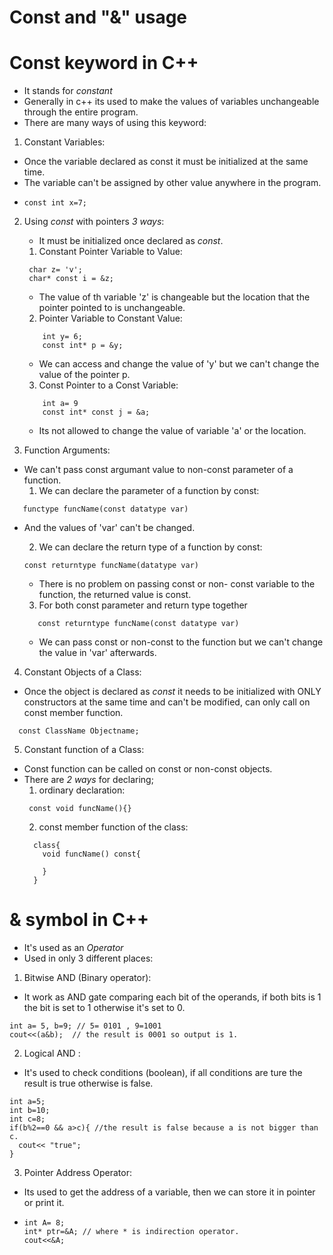 # Const and "&" usage
# Const keyword in C++
- It stands for *constant*
- Generally in c++ its used to make the values of variables unchangeable through the entire program.
- There are many ways of using this keyword:

1. Constant Variables:
- Once the variable declared as const it must be initialized at the same time.
- The variable can't be assigned by other value anywhere in the program.
- ```
  const int x=7;
  ```
 
2. Using *const* with pointers *3 ways*:
   - It must be initialized once declared as *const*.
    1. Constant Pointer Variable to Value:
    ``` 
     char z= 'v';
     char* const i = &z;
     ```
      - The value of th variable 'z' is changeable but the location that the pointer pointed to is unchangeable.
           
    2. Pointer Variable to Constant Value:
    ```
        int y= 6;
        const int* p = &y;
    ```  
      - We can access and change the value of 'y' but we can't change the value of the pointer p. 

    3. Const Pointer to a Const Variable:
    ```
        int a= 9
        const int* const j = &a;
     ```  
      - Its not allowed to change the value of variable 'a' or the location.
    
3. Function Arguments: 
- We can't pass const argumant value to non-const parameter of a function.
    1. We can declare the parameter of a function by const:
```  
   functype funcName(const datatype var)
   ```
- And the values of 'var' can't be changed.

    2. We can declare the return type of a function by const:  
    ```
    const returntype funcName(datatype var)
    ```
   - There is no problem on passing const or non- const variable to the function, the returned value is const.
    3. For both const parameter and return type together
   ```
      const returntype funcName(const datatype var)
   ``` 
    - We can pass const or non-const to the function but we can't change the value in 'var' afterwards.

4. Constant Objects of a Class:
- Once the object is declared as *const* it needs to be initialized with ONLY constructors at the same time and can't be modified, can only call on const member function.
```
  const ClassName Objectname;
 ```
  
5. Constant function of a Class: 
- Const function can be called on const or non-const objects.
- There are *2 ways* for declaring;
  1. ordinary declaration:
   ```
    const void funcName(){}
  ```
  2. const member function of the class:
   ```
     class{
       void funcName() const{

       }
     }
     ```
      
     


# & symbol in C++  
- It's used as an *Operator*
- Used in only 3 different places:
1. Bitwise AND (Binary operator):
 - It work as AND gate comparing each bit of the operands, if both bits is 1 the bit is set to 1 otherwise it's set to 0.
```
int a= 5, b=9; // 5= 0101 , 9=1001
cout<<(a&b);  // the result is 0001 so output is 1.
```
2. Logical AND :
- It's used to check conditions (boolean), if all conditions are ture the result is true otherwise is false.
```
int a=5;
int b=10;
int c=8;
if(b%2==0 && a>c){ //the result is false because a is not bigger than c.
  cout<< "true";
}
``` 
3. Pointer Address Operator:
- Its used to get the address of a variable, then we can store it in pointer or print it.
- ```
  int A= 8;
  int* ptr=&A; // where * is indirection operator.
  cout<<&A;
  ```
  
